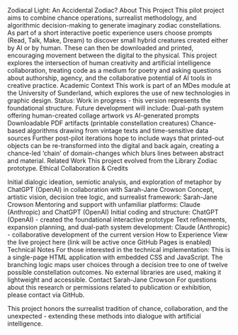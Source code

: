 Zodiacal Light: An Accidental Zodiac?
About This Project
This pilot project aims to combine chance operations, surrealist methodology, and algorithmic decision-making to generate imaginary zodiac constellations. As part of a short interactive poetic experience users choose prompts (Read, Talk, Make, Dream) to discover small hybrid creatures created either by AI or by human. These can then be downloaded and printed, encouraging movement between the digital to the physical.
This project explores the intersection of human creativity and artificial intelligence collaboration, treating code as a medium for poetry and asking questions about authorship, agency, and the collaborative potential of AI tools in creative practice.
Academic Context
This work is part of an MDes module at the University of Sunderland, which explores the use of new technologies in graphic design. 
Status: Work in progress - this version represents the foundational structure. Future development will include:
Dual-path system offering human-created collage artwork vs AI-generated prompts
Downloadable PDF artifacts (printable constellation creatures)
Chance-based algorithms drawing from vintage texts and time-sensitive data sources
Further post-pilot iterations hope to include ways that printed-out objects can be re-transformed into the digital and back again, creating a chance-led ‘chain’ of domain-changes which blurs lines between abstract and material.
Related Work
This project evolved from the Library Zodiac prototype.
Ethical Collaboration & Credits

Initial dialogic ideation, semiotic analysis, and exploration of metaphor by ChatGPT (OpenAI) in collaboration with Sarah-Jane Crowson
Concept, artistic vision, decision tree logic, and surrealist framework: Sarah-Jane Crowson 
Mentoring and support with unfamiliar platforms: Claude (Anthropic) and ChatGPT (OpenAI) 
Initial coding and structure: ChatGPT (OpenAI) - created the foundational interactive prototype
Text refinements, expansion planning, and dual-path system development: Claude (Anthropic) - collaborative development of the current version
How to Experience
View the live project here (link will be active once GitHub Pages is enabled)
Technical Notes
For those interested in the technical implementation: This is a single-page HTML application with embedded CSS and JavaScript. The branching logic maps user choices through a decision tree to one of twelve possible constellation outcomes. No external libraries are used, making it lightweight and accessible.
Contact
Sarah-Jane Crowson
 For questions about this research or permissions related to publication or exhibition, please contact via GitHub.

This project honors the surrealist tradition of chance, collaboration, and the unexpected - extending these methods into dialogue with artificial intelligence.
